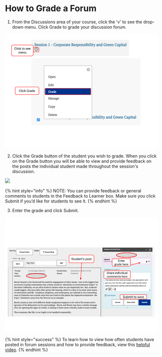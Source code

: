 # How to Grade a Forum

1. From the Discussions area of your course, click the 'v' to see the drop-down menu. Click Grade to grade your discussion forum. 

![](../.gitbook/assets/copy-of-template-for-faculty-development-screenshot-annotations-3.png)

2. Click the Grade button of the student you wish to grade. When you click on the Grade button you will be able to view and provide feedback on the posts the individual student made throughout the session's discussion.

![](https://lh4.googleusercontent.com/fyRZQOH6mJXuK-6bYGnLrR4JttnnjcbF9xkNCturnIPcGfW-f-1_dJuUk2Hp02JQrVA9oGnJB1PIIRu3UZi8z28TQna74uq2-vmkgzcDr349yukPSgJllLSnkkVHmtIJet2qENJKvzNFAO8eEg)

{% hint style="info" %}
NOTE: You can provide feedback or general comments to students in the Feedback to Learner box. Make sure you click Submit if you’d like for students to see it.
{% endhint %}

3. Enter the grade and click Submit.

![](../.gitbook/assets/emba_grade_forum%20%282%29.png)

{% hint style="success" %}
To learn how to view how often students have posted in forum sessions and how to provide feedback, view this [helpful video](https://drive.google.com/file/d/0B6zg2iO3hP0ET05ob3ZVd19GYk0/view).
{% endhint %}

